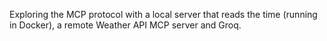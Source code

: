 Exploring the MCP protocol with a local server that reads the time (running in Docker), a remote Weather API MCP server and Groq.
